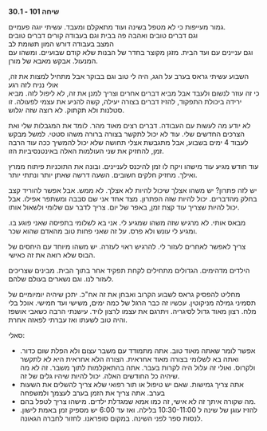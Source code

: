 **שיחה 101 \- 30.1**

גמור מעייפות כי לא מטפל בשינה ועוד מתאקלם ומעבד. עשיתי יוגה פעמיים.  
וגם דברים טובים ואהבה פה בבית וגם בעבודה קורים דברים טובים  
המצב בעבודה דורש המון תשומת לב  
וגם עניינים עם ועד הבית. מזגן מקוצר בחדר של הבנות שלא קודם שבועיים. ומשהו עם המנעול. אבקש מאבא של מורן. 

השבוע עשיתי גראס בערב על הגג, היה לי טוב וגם בבוקר אבל מתחיל למצות את זה, אולי נניח לזה רגע  
כי זה עוזר לנשום ולעבד אבל מביא דברים אחרים וצריך למנן את זה, לא ליפול לזה. מביא ירידה ביכולת התפקוד, להזיז דברים בצורה יעילה, קשה להניע את עצמי לפעולה. זו סטלנות ולא תקתוק. לא רוצה שזה יגלוש.

לא יודע מה לעשות עם העבודה. דברים רצים מאוד מהר. לומד את המגבלות שלי ואת הצרכים החדשים שלי. עוד לא יכול לתקשר בצורה ברורה משהו סטטי. למשל מבקש לעבוד 4 ימים בשבוע, אבל מתגבשת אצלי תחושה שלא יכול להמשיך ככה עוד הרבה זמן, להחזיק את שני העולמות האלה באינטנסיביות הזו. 

עוד חודש מגיע עוד מישהו ויקח לו זמן להיכנס לעניינים. ובונה את התוכניות פיתוח ממרץ ואילך. מחזיק חלקים חשובים. השעה דרשה שאתן יותר ונתתי יותר. 

יש לזה פתרון? יש משהו אצלך שיכול להיות לא אצלך. לא ממש. אבל אפשר להוריד קצב בחלק מהדברים. יכול להיות שזה הפתרון. מצד אחד אני שם סבבה ומשתפר אפילו. אבל יכול להיות שצריך עוד קצת זמן, באפר של יום. צריך לדבר עם שלומי ולשאול אותו. 

מבאס אותי. לא מרגיש שזה משהו שמגיע לי. אני בא לשלומי בתפיסה שאני פוגע בו. ומגיע לי עונש ולא פרס. על זה שאני פחות טוב מהאדם שהוא שכר. 

צריך לאפשר לאחרים לעזור לי. להרגיש ראוי לעזרה. יש משהו מיוחד עם היחסים של הבוס שלא רואה את זה כאישי. 

הילדים מדהימים. הגדולים מתחילים לקחת תפקיד אחר בתוך הבית. מבינים שצריכים לעזור לנו. וגם נשארים בעולם שלהם. 

מחליט להפסיק גראס לשבוע הקרוב ואבחן את זה אח"כ. יתכן שיהיה יומיומיים של תסמיני גמילה מניקוטין. עכשיו זה כבר הרגל של כמה ימים, משישי ועד חמישי. אוכל בלי מלח. רצון מאוד גדול לסיגריה. ויתרגם את עצמו לרצון לויד. עישנתי הרבה כשאבי אושפז והיה טוב לשעתו ואז עברתי לפאזה אחרת. 

סאלי:

* אפשר לומר שאתה מאוד טוב. אתה מתמודד עם משבר עצום ולא הפלת שום כדור. ואתה בא לשלומי בצורה מאוד אחראית. הצורה הלא אחראית היא לא לתקשר ולקרוס. ואולי זה עלול היה לקרות בעבר. אתה בהתאקלמות לתוך משבר. זה לא מה שיהיה כל החודשים האלה. יכול להיות שיהיו גלים של זה.   
* אתה צריך גמישות. שאם יש טיפול או תור רפואי שלא צריך להשלים את השעות בערב. אתה צריך את הזמן בערב לעצמך ולמשפחה  
* מה שקורה איתך זה לא אישי, זה כמו אמא שמגדלת ילדים. מישהו צריך לטפל בהם.  
* להזיז עוגן של שינה ל 10:30-11:00 בלילה. ואז עד 6:00 יש מספיק זמן באמת לישון. לנסות ספר לפני השינה. במקום סופראנו. לחזור לחברה הגאונה. 

